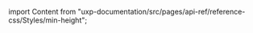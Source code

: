 
import Content from "uxp-documentation/src/pages/api-ref/reference-css/Styles/min-height";

<Content query="product=photoshop"/>
